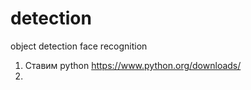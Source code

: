 # detection
object detection face recognition

1. Ставим python https://www.python.org/downloads/
2.
